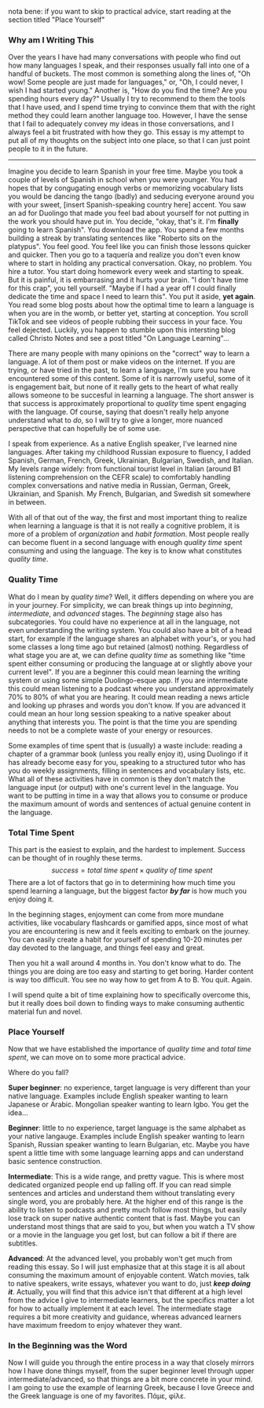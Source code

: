 nota bene: if you want to skip to practical advice, start reading at the section titled "Place Yourself"

### Why am I Writing This

Over the years I have had many conversations with people who find out how many languages I speak, and their responses usually fall into one of a handful of buckets. The most common is something along the lines of, "Oh wow! Some people are just made for languages," or, "Oh, I could never, I wish I had started young." Another is, "How do you find the time? Are you spending hours every day?" Usually I try to recommend to them the tools that I have used, and I spend time trying to convince them that with the right method they could learn another language too. However, I have the sense that I fail to adequately convey my ideas in those conversations, and I always feel a bit frustrated with how they go. This essay is my attempt to put all of my thoughts on the subject into one place, so that I can just point people to it in the future.

------------------

Imagine you decide to learn Spanish in your free time. Maybe you took a couple of levels of Spanish in school when you were younger. You had hopes that by congugating enough verbs or memorizing vocabulary lists you would be dancing the tango (badly) and seducing everyone around you with your sweet, [insert Spanish-speaking country here] accent. You saw an ad for Duolingo that made you feel bad about yourself for not putting in the work you should have put in. You decide, "okay, that's it. I'm **finally** going to learn Spanish". You download the app. You spend a few months building a streak by translating sentences like "Roberto sits on the platypus". You feel good. You feel like you can finish those lessons quicker and quicker. Then you go to a taquería and realize you don't even know where to start in holding any practical conversation. Okay, no problem. You hire a tutor. You start doing homework every week and starting to speak. But it is painful, it is embarrasing and it hurts your brain. "I don't have time for this crap", you tell yourself. "Maybe if I had a year off I could finally dedicate the time and space I need to learn this". You put it aside, **yet again**. You read some blog posts about how the optimal time to learn a language is when you are in the womb, or better yet, starting at conception. You scroll TikTok and see videos of people rubbing their success in your face. You feel dejected. Luckily, you happen to stumble upon this intersting blog called Christo Notes and see a post titled "On Language Learning"...

There are many people with many opinions on the "correct" way to learn a language. A lot of them post or make videos on the internet. If you are trying, or have tried in the past, to learn a language, I'm sure you have encountered some of this content. Some of it is narrowly useful, some of it is engagement bait, but none of it really gets to the heart of what really allows someone to be succesful in learning a language. The short answer is that success is approximately proportional to *quality* time spent engaging with the language. Of course, saying that doesn't really help anyone understand what to *do*, so I will try to give a longer, more nuanced perspective that can hopefully be of some use.

I speak from experience. As a native English speaker, I've learned nine languages. After taking my childhood Russian exposure to fluency, I added Spanish, German, French, Greek, Ukrainian, Bulgarian, Swedish, and Italian. My levels range widely: from functional tourist level in Italian (around B1 listening comprehension on the CEFR scale) to comfortably handling complex conversations and native media in Russian, German, Greek, Ukrainian, and Spanish. My French, Bulgarian, and Swedish sit somewhere in between.

With all of that out of the way, the first and most important thing to realize when learning a language is that it is not really a cognitive problem, it is more of a problem of *organization* and *habit formation*. Most people really can become fluent in a second language with enough *quality time* spent consuming and using the language. The key is to know what constitutes *quality time*.
### Quality Time

What do I mean by *quality time*? Well, it differs depending on where you are in your journey. For simplicity, we can break things up into *beginning*, *intermediate*, and *advanced* stages. The *beginning* stage also has subcategories. You could have no experience at all in the language, not even understanding the writing system. You could also have a bit of a head start, for example if the language shares an alphabet with your's, or you had some classes a long time ago but retained (almost) nothing. Regardless of what stage you are at, we can define *quality time* as something like "time spent either consuming or producing the language at or slightly above your current level". If you are a beginner this could mean learning the writing system or using some simple Duolingo-esque app. If you are intermediate this could mean listening to a podcast where you understand approximately 70% to 80% of what you are hearing. It could mean reading a news article and looking up phrases and words you don't know. If you are advanced it could mean an hour long session speaking to a native speaker about anything that interests you. The point is that the time you are spending needs to not be a complete waste of your energy or resources. 

Some examples of time spent that is (usually) a waste include: reading a chapter of a grammar book (unless you really enjoy it), using Duolingo if it has already become easy for you, speaking to a structured tutor who has you do weekly assignments, filling in sentences and vocabulary lists, etc. What all of these activities have in common is they don't match the language input (or output) with one's current level in the language. You want to be putting in time in a way that allows you to consume or produce the maximum amount of words and sentences of actual genuine content in the language. 

### Total Time Spent

This part is the easiest to explain, and the hardest to implement. Success can be thought of in roughly these terms.
$$
success = total\ time\ spent \times quality\ of\ time\ spent
$$
There are a lot of factors that go in to determining how much time you spend learning a language, but the biggest factor ***by far*** is how much you enjoy doing it. 

In the beginning stages, enjoyment can come from more mundane activities, like vocabulary flashcards or gamified apps, since most of what you are encountering is new and it feels exciting to embark on the journey. You can easily create a habit for yourself of spending 10-20 minutes per day devoted to the language, and things feel easy and great. 

Then you hit a wall around 4 months in. You don't know what to do. The things you are doing are too easy and starting to get boring. Harder content is way too difficult. You see no way how to get from A to B. You quit. Again.

I will spend quite a bit of time explaining how to specifically overcome this, but it really does boil down to finding ways to make consuming authentic material fun and novel.

### Place Yourself

Now that we have established the importance of *quality time* and *total time spent*, we can move on to some more practical advice. 

Where do you fall?

**Super beginner**: no experience, target language is very different than your native language. Examples include English speaker wanting to learn Japanese or Arabic. Mongolian speaker wanting to learn Igbo. You get the idea...

**Beginner**: little to no experience, target language is the same alphabet as your native langauge. Examples include English speaker wanting to learn Spanish, Russian speaker wanting to learn Bulgarian, etc. Maybe you have spent a little time with some language learning apps and can understand basic sentence construction. 

**Intermediate**: This is a wide range, and pretty vague. This is where most dedicated organized people end up falling off. If you can read simple sentences and articles and understand them without translating every single word, you are probably here. At the higher end of this range is the ability to listen to podcasts and pretty much follow most things, but easily lose track on super native authentic content that is fast. Maybe you can understand most things that are said to you, but when you watch a TV show or a movie in the language you get lost, but can follow a bit if there are subtitles. 

**Advanced**: At the advanced level, you probably won't get much from reading this essay. So I will just emphasize that at this stage it is all about consuming the maximum amount of enjoyable content. Watch movies, talk to native speakers, write essays, whatever you want to do, just ***keep doing it***. Actually, you will find that this advice isn't that different at a high level from the advice I give to intermediate learners, but the specifics matter a lot for how to actually implement it at each level. The intermediate stage requires a bit more creativity and guidance, whereas advanced learners have maximum freedom to enjoy whatever they want. 


### In the Beginning was the Word

Now I will guide you through the entire process in a way that closely mirrors how I have done things myself, from the super beginner level through upper intermediate/advanced, so that things are a bit more concrete in your mind. I am going to use the example of learning Greek, because I love Greece and the Greek language is one of my favorites. Πάμε, φίλε.




